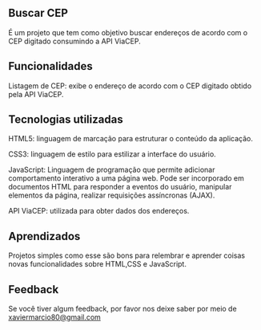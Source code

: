 ## Buscar CEP 
É um projeto que tem como objetivo buscar endereços de acordo com o CEP digitado consumindo a API ViaCEP.

## Funcionalidades
Listagem de CEP: exibe o endereço de acordo com o CEP digitado obtido pela API ViaCEP.

## Tecnologias utilizadas
HTML5: linguagem de marcação para estruturar o conteúdo da aplicação.

CSS3: linguagem de estilo para estilizar a interface do usuário.

JavaScript: Linguagem de programação que permite adicionar comportamento interativo a uma página web. Pode ser incorporado em documentos HTML para responder a eventos do usuário, manipular elementos da página, realizar requisições assíncronas (AJAX).

API ViaCEP: utilizada para obter dados dos endereços.

## Aprendizados
Projetos simples como esse são bons para relembrar e aprender coisas novas funcionalidades sobre HTML,CSS e JavaScript.

## Feedback
Se você tiver algum feedback, por favor nos deixe saber por meio de xaviermarcio80@gmail.com


